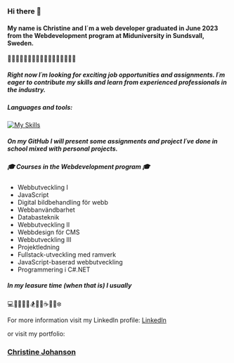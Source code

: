### Hi there 👋
#### My name is Christine and I´m a web developer graduated in June 2023 from the Webdevelopment program at Miduniversity in Sundsvall, Sweden.
:evergreen_tree::deciduous_tree::evergreen_tree::deciduous_tree::evergreen_tree::deciduous_tree::evergreen_tree::deciduous_tree::evergreen_tree::deciduous_tree::evergreen_tree::deciduous_tree::evergreen_tree::deciduous_tree::evergreen_tree::deciduous_tree::evergreen_tree:

##### Right now I´m looking for exciting job opportunities and assignments. I´m eager to contribute my skills and learn from experienced professionals in the industry. 

##### Languages and tools: 
[![My Skills](https://skillicons.dev/icons?i=js,html,css,bootstrap,babel,cs,dotnet,docker,express,figma,git,github,gulp,ai,laravel,mongodb,mysql,nodejs,ps,php,sass,tailwind,vite,vscode,vue,webpack,wordpress,xd)](https://skillicons.dev)


##### On my GitHub I will present some assignments and project I´ve done in school mixed with personal projects. 

##### :mortar_board: Courses in the Webdevelopment program :mortar_board:
* Webbutveckling I
* JavaScript 
* Digital bildbehandling för webb
* Webbanvändbarhet
* Databasteknik  
* Webbutveckling II
* Webbdesign för CMS
* Webbutveckling III
* Projektledning
* Fullstack-utveckling med ramverk
* JavaScript-baserad webbutveckling
* Programmering i C#.NET


##### In my leasure time (when that is) I usually
:computer::iphone::vhs::basketball::bicyclist::snowboarder::musical_keyboard::art::coffee::icecream::mountain_cableway::snowflake:

For more information visit my LinkedIn profile: 
[LinkedIn](https://www.linkedin.com/in/christine-johanson)

or visit my portfolio: 

### [Christine Johanson](https://christinejohanson.se/)


<!--
**christinejohanson/christinejohanson** is a ✨ _special_ ✨ repository because its `README.md` (this file) appears on your GitHub profile.


-->
